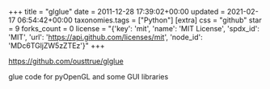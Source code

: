 +++
title = "glglue"
date = 2011-12-28 17:39:02+00:00
updated = 2021-02-17 06:54:42+00:00
taxonomies.tags = ["Python"]
[extra]
css = "github"
star = 9
forks_count = 0
license = "{'key': 'mit', 'name': 'MIT License', 'spdx_id': 'MIT', 'url': 'https://api.github.com/licenses/mit', 'node_id': 'MDc6TGljZW5zZTEz'}"
+++

<https://github.com/ousttrue/glglue>

glue code for pyOpenGL and some GUI libraries
